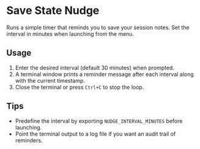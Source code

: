 # Save State Nudge

Runs a simple timer that reminds you to save your session notes. Set the interval in minutes when launching from the menu.

## Usage

1. Enter the desired interval (default 30 minutes) when prompted.
2. A terminal window prints a reminder message after each interval along with the current timestamp.
3. Close the terminal or press `Ctrl+C` to stop the loop.

## Tips

- Predefine the interval by exporting `NUDGE_INTERVAL_MINUTES` before launching.
- Point the terminal output to a log file if you want an audit trail of reminders.
